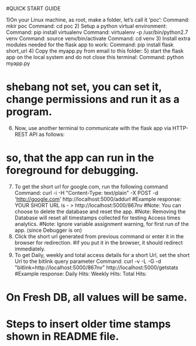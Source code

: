 #QUICK START GUIDE
  
1)On your Linux machine, as root, make a folder, let’s call it ‘poc’:
Command: mkir poc
Command: cd poc
2) Setup a python virtual environment:
Command: pip install virtualenv
Command: virtualenv -p /usr/bin/python2.7 venv
Command: source venv/bin/activate
Command: cd venv
3) Install extra modules needed for the flask app to work:
Command: pip install flask short_url
4) Copy the myapp.py from email to this folder:
5) start the flask app on the local system and do not close this terminal:
Command: python myapp.py
# shebang not set, you can set it, change permissions and run it as a program.
6) Now, use another terminal to communicate with the flask app via HTTP-REST API as follows:
# so, that the app can run in the foreground for debugging.
7) To get the short url for google.com, run the following command
Command: curl -i -H "Content-Type: text/plain" -X POST -d 'http://google.com' http://localhost:5000/addurl
#Example response: YOUR SHORT URL is - > http://localhost:5000/867nv
#Note: You can choose to delete the database and reset the app.
#Note: Removing the Database will reset all timestamps collected for testing Access times analytics.
#Note: Ignore variable assignment warning, for first run of the app. (since Debugger is on)
8) Click the short url generated from previous command or enter it in the browser for redirection.
#if you put it in the browser, it should redirect immediately.
9) To get Daily, weekly and total access details for a short Url, set the short Url to the bitlink query parameter
Command: curl -v -L -G -d "bitlink=http://localhost:5000/867nv" http://localhost:5000/getstats
#Example response: Daily Hits: <value> Weekly Hits: <Value> Total Hits: <Value>
# On Fresh DB, all values will be same.
# Steps to insert older time stamps shown in README file.
